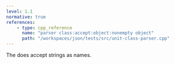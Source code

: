 ```yaml
---
level: 1.1
normative: true
references:
    - type: cpp_reference
      name: "parser class:accept:object:nonempty object"
      path: "/workspaces/json/tests/src/unit-class-parser.cpp"
---
```


The does accept strings as names. 